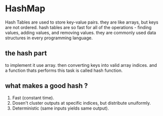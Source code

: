 # HashMap

Hash Tables are used to store key-value pairs. they are like arrays, but keys are not ordered.
hash tables are so fast for all of the operations - finding values, adding values, and removing values.
they are commonly used data structures in every programming language.

## the hash part

to implement it use array. then converting keys into valid array indices. and a function thats performs this task is called hash function.

## what makes a good hash ?

1. Fast (constant time).
2. Dosen't cluster outputs at specific indices, but distribute unuiformly.
3. Deterministic (same inputs yields same output).
